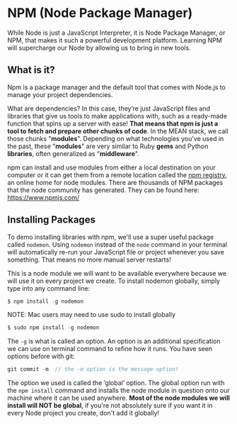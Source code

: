 # NPM (Node Package Manager)
While Node is just a JavaScript Interpreter, it is Node Package Manager, or NPM, that makes it such a powerful development platform. Learning NPM will supercharge our Node by allowing us to bring in new tools.

## What is it?
Npm is a package manager and the default tool that comes with Node.js to manage your project dependencies.

What are dependencies? In this case, they’re just JavaScript files and libraries that give us tools to make applications with, such as a ready-made function that spins up a server with ease! __That means that npm is just a tool to fetch and prepare other chunks of code__. In the MEAN stack, we call those chunks "__modules__". Depending on what technologies you've used in the past, these "__modules__" are very similar to Ruby __gems__ and Python __libraries__, often generalized as "__middleware__".

npm can install and use modules from either a local destination on your computer or it can get them from a remote location called the [npm registry](https://docs.npmjs.com/misc/registry   ), an online home for node modules. There are thousands of NPM packages that the node community has generated. They can be found here: https://www.npmjs.com/

## Installing Packages
To demo installing libraries with npm, we'll use a super useful package called `nodemon`. Using `nodemon` instead of the `node` command in your terminal will automatically re-run your JavaScript file or project whenever you save something. That means no more manual server restarts!

This is a node module we will want to be available everywhere because we will use it on every project we create. To install nodemon globally, simply type into any command line:
```s
$ npm install -g nodemon
```
NOTE: Mac users may need to use sudo to install globally
```s
$ sudo npm install -g nodemon
```
The `-g` is what is called an option. An option is an additional specification we can use on terminal command to refine how it runs. You have seen options before with git:
```js
git commit -m  // the -m option is the message option!
```
The option we used is called the ‘global’ option. The global option run with the `npm install` command and installs the node module in question onto our machine where it can be used anywhere. __Most of the node modules we will install will NOT be global__, if you're not absolutely sure if you want it in every Node project you create, don't add it globally!